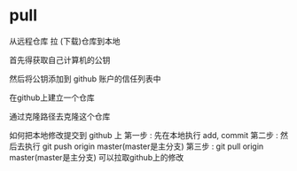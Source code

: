 # pull
从远程仓库 拉 (下载)仓库到本地

首先得获取自己计算机的公钥

然后将公钥添加到 github 账户的信任列表中

在github上建立一个仓库

通过克隆路径去克隆这个仓库

如何把本地修改提交到 github 上
  第一步 :  先在本地执行 add, commit 
  第二步 :  然后去执行 git push origin master(master是主分支)
  第三步 :  git pull origin master(master是主分支) 可以拉取github上的修改
